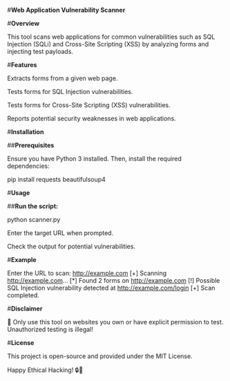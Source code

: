 #**Web Application Vulnerability Scanner**

#**Overview**

This tool scans web applications for common vulnerabilities such as SQL Injection (SQLi) and Cross-Site Scripting (XSS) by analyzing forms and injecting test payloads.

#**Features**

Extracts forms from a given web page.

Tests forms for SQL Injection vulnerabilities.

Tests forms for Cross-Site Scripting (XSS) vulnerabilities.

Reports potential security weaknesses in web applications.

#**Installation**

##**Prerequisites**

Ensure you have Python 3 installed. Then, install the required dependencies:

pip install requests beautifulsoup4

#**Usage**

##**Run the script:**

python scanner.py

Enter the target URL when prompted.

Check the output for potential vulnerabilities.

#**Example**

Enter the URL to scan: http://example.com
[+] Scanning http://example.com...
[*] Found 2 forms on http://example.com
[!] Possible SQL Injection vulnerability detected at http://example.com/login
[+] Scan completed.

#**Disclaimer**

🚨 Only use this tool on websites you own or have explicit permission to test. Unauthorized testing is illegal!

#**License**

This project is open-source and provided under the MIT License.

Happy Ethical Hacking! 🔒🚀

